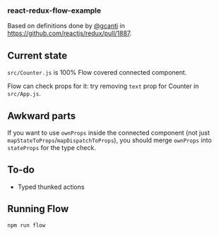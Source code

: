 ### react-redux-flow-example

Based on definitions done by [@gcanti](https://github.com/gcanti) in https://github.com/reactjs/redux/pull/1887.

## Current state

`src/Counter.js` is 100% Flow covered connected component.

Flow can check props for it: try removing `text` prop for Counter in `src/App.js`.

## Awkward parts

If you want to use `ownProps` inside the connected component (not just `mapStateToProps`/`mapDispatchToProps`), you should merge `ownProps` into `stateProps` for the type check.

## To-do

- Typed thunked actions

## Running Flow

`npm run flow`

